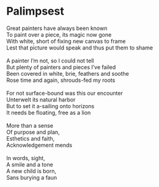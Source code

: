 # Palimpsest

Great painters have always been known\
To paint over a piece, its magic now gone\
With white, short of fixing new canvas to frame\
Lest that picture would speak and thus put them to shame\
\
A painter I’m not, so I could not tell\
But plenty of painters and pieces I’ve failed\
Been covered in white, brie, feathers and soothe\
Rose time and again, shrouds-fed my roots\
\
For not surface-bound was this our encounter\
Unterwelt its natural harbor\
But to set it a-sailing onto horizons\
It needs be floating, free as a lion\
\
More than a sense\
Of purpose and plan,\
Esthetics and faith, \
Acknowledgement mends\
\
In words, sight,\
A smile and a tone\
A new child is born,\
Sans burying a faun
